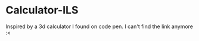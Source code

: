 # Calculator-ILS

Inspired by a 3d calculator I found on code pen. I can't find the link anymore :<
